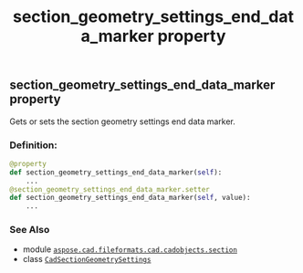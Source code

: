 ﻿---
title: section_geometry_settings_end_data_marker property
second_title: Aspose.CAD for Python via .NET API References
description: 
type: docs
weight: 180
url: /python-net/aspose.cad.fileformats.cad.cadobjects.section/cadsectiongeometrysettings/section_geometry_settings_end_data_marker/
is_root: false
---

## section_geometry_settings_end_data_marker property


Gets or sets the section geometry settings end data marker.
### Definition:
```python
@property
def section_geometry_settings_end_data_marker(self):
    ...
@section_geometry_settings_end_data_marker.setter
def section_geometry_settings_end_data_marker(self, value):
    ...
```

### See Also
* module [`aspose.cad.fileformats.cad.cadobjects.section`](../../)
* class [`CadSectionGeometrySettings`](/cad/python-net/aspose.cad.fileformats.cad.cadobjects.section/cadsectiongeometrysettings)
